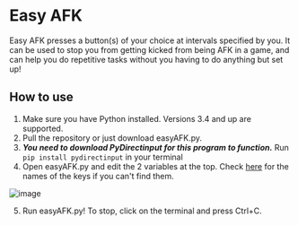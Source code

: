 # Easy AFK
Easy AFK presses a button(s) of your choice at intervals specified by you. It can be used to stop you from getting kicked from being AFK in a game, and can help you do repetitive tasks without you having to do anything but set up!

## How to use
1. Make sure you have Python installed. Versions 3.4 and up are supported.
2. Pull the repository or just download easyAFK.py.
3. ***You need to download PyDirectinput for this program to function.*** Run `pip install pydirectinput` in your terminal
4. Open easyAFK.py and edit the 2 variables at the top. Check [here](https://github.com/Koralezy/easy-afk/blob/main/key-names.txt) for the names of the keys if you can't find them.

![image](https://github.com/user-attachments/assets/013380d5-b5a1-43db-bded-70bf42c95b75)

5. Run easyAFK.py! To stop, click on the terminal and press Ctrl+C.
